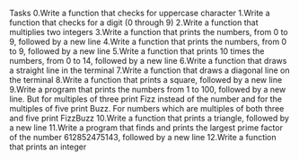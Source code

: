 Tasks
0.Write a function that checks for uppercase character
1.Write a function that checks for a digit (0 through 9)
2.Write a function that multiplies two integers
3.Write a function that prints the numbers, from 0 to 9, followed by a new line
4.Write a function that prints the numbers, from 0 to 9, followed by a new line
5.Write a function that prints 10 times the numbers, from 0 to 14, followed by a new line
6.Write a function that draws a straight line in the terminal
7.Write a function that draws a diagonal line on the terminal
8.Write a function that prints a square, followed by a new line
9.Write a program that prints the numbers from 1 to 100, followed by a new line. But for multiples of three print Fizz instead of the number and for the multiples of five print Buzz. For numbers which are multiples of both three and five print FizzBuzz
10.Write a function that prints a triangle, followed by a new line
11.Write a program that finds and prints the largest prime factor of the number 612852475143, followed by a new line
12.Write a function that prints an integer
